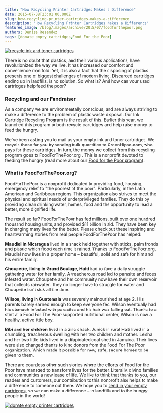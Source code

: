 ```yaml
---
title: "How Recycling Printer Cartridges Makes a Difference"
date: 2015-07-08T23:01:00.000Z
slug: how-recycling-printer-cartridges-makes-a-difference
description: "How Recycling Printer Cartridges Makes a Difference"
featured_image: /blog/images/archive/2015/07/foodforthepoor.png
authors: Denise Resendez
tags: [donate empty cartridges,Food For the Poor]
---
```


[![recycle ink and toner cartridges](/blog/images/foodforthepoor.png "Recycle with CompnAndSave to feed the hungry")](https://www.compandsave.com)

There is no doubt that plastics, and their various applications, have revolutionized the way we live. It has increased our comfort and convenience manifold. Yet, it is also a fact that the disposing of plastics presents one of biggest challenges of modern living. Discarded cartridges ending up in landfills, is no solution. So what is? And how can your used cartridges help feed the poor?

### Recycling and our Fundraiser

As a company we are environmentally conscious, and are always striving to make a difference to the problem of plastic waste disposal. Our Ink Cartridge Recycling Program is the result of this. Earlier this year, we launched this program to both recycle cartridges and help raise money to feed the hungry.

We've been asking you to mail us your empty ink and toner cartridges. We recycle these for you by sending bulk quantities to GreenHippo.com, who pays for these cartridges. In turn, the money we collect from this recycling program goes to FoodForThePoor.org . This is a nonprofit devoted to feeding the hungry (read more about our [Food for the Poor program](https://www.compandsave.com)).

### What is FoodForThePoor.org?

FoodForThePoor is a nonprofit dedicated to providing food, housing, emergency relief to "the poorest of the poor". Particularly, in the Latin American and Caribbean regions. This organization also strives to meet the physical and spiritual needs of underprivileged families. They do this by providing clean drinking water, homes, food and the opportunity to lead a better, more dignified life.

The result so far? FoodForThePoor has fed millions, built over one hundred thousand housing units, and provided $11 billion in aid. They have been key in changing many lives for the better. Please check out these inspiring and heartwarming stories from real people FoodForThePoor has helped:

**Maudiel in Nicaragua** lived in a shack held together with sticks, palm fronds and plastic which flood each time it rained. Thanks to FoodForThePoor.org, Maudiel now lives in a proper home – beautiful, solid and safe for him and his entire family.

**Choupette, living in Grand Boulage, Haiti** had to face a daily struggle gathering water for her family. A treacherous road led to parasite and feces infested water. Choupette and her community now have their own reservoir that collects rainwater. They no longer have to struggle for water and Choupette isn't sick all the time.

**Wilson, living in Guatemala** was severely malnourished at age 2\. His parents barely earned enough to keep everyone fed. Wilson eventually had his stomach infested with parasites and his hair was falling out. Thanks to a stint at a Food For The Poor-supported nutritional center, Wilson is now a healthy, active little boy.

**Bibi and her children** lived in a zinc shack. Junick in rural Haiti lived in a crumbling, treacherous dwelling with her two children and mother. Leisha and her two little kids lived in a dilapidated coal shed in Jamaica. Their lives were also changed thanks to kind donors from the Food For The Poor organization. Which made it possible for new, safe, secure homes to be given to them.

There are countless other such stories where the efforts of Food for the Poor have managed to transform lives for the better. Literally, giving families and communities a new lease of life. We like to think that thanks to you, our readers and customers, our contribution to this nonprofit also helps to make a difference to someone out there. We hope you to [send in your empty cartridges,](https://www.compandsave.com) so we can make a difference – to landfills and to the hungry people in the world!

[![donate empty printer cartridges](/blog/images/07-07-2015-1-.png "Mail empty printer cartridges to support Food For the Poor Nonprofit with CompAndSave ")](https://www.compandsave.com)